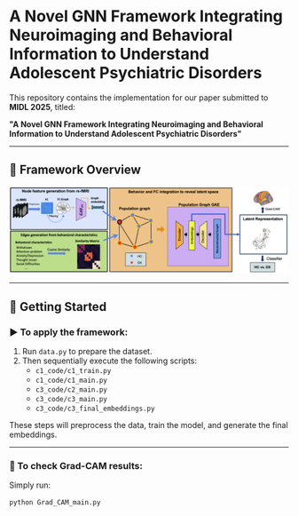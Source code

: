 # A Novel GNN Framework Integrating Neuroimaging and Behavioral Information to Understand Adolescent Psychiatric Disorders

This repository contains the implementation for our paper submitted to **MIDL 2025**, titled:

**"A Novel GNN Framework Integrating Neuroimaging and Behavioral Information to Understand Adolescent Psychiatric Disorders"**

---

## 🔄 Framework Overview

![Process Diagram](process_diagram.png)

---

## 🔧 Getting Started

### ▶️ To apply the framework:

1. Run `data.py` to prepare the dataset.
2. Then sequentially execute the following scripts:
   - `c1_code/c1_train.py`
   - `c1_code/c1_main.py`
   - `c3_code/c2_main.py`
   - `c3_code/c3_main.py`
   - `c3_code/c3_final_embeddings.py`

These steps will preprocess the data, train the model, and generate the final embeddings.

---

### 🧠 To check Grad-CAM results:

Simply run:

```bash
python Grad_CAM_main.py

